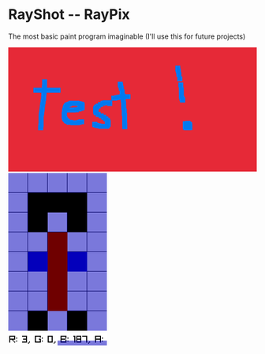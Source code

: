 # RayShot -- RayPix

The most basic paint program imaginable (I'll use this for future projects)

<img src="image.png">
<img src="raypix.png">
